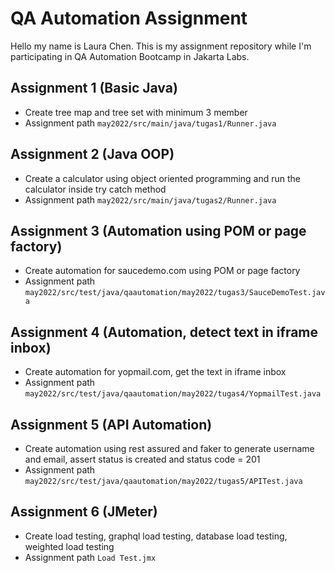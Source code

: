 # QA Automation Assignment

Hello my name is Laura Chen. This is my assignment repository while I'm participating in QA Automation Bootcamp in Jakarta Labs.

## Assignment 1 (Basic Java)

* Create tree map and tree set with minimum 3 member
* Assignment path ``` may2022/src/main/java/tugas1/Runner.java ```

## Assignment 2 (Java OOP)

* Create a calculator using object oriented programming and run the calculator inside try catch method
* Assignment path ``` may2022/src/main/java/tugas2/Runner.java ```

## Assignment 3 (Automation using POM or page factory)

* Create automation for saucedemo.com using POM or page factory
* Assignment path ``` may2022/src/test/java/qaautomation/may2022/tugas3/SauceDemoTest.java ```

## Assignment 4 (Automation, detect text in iframe inbox)

* Create automation for yopmail.com, get the text in iframe inbox
* Assignment path ``` may2022/src/test/java/qaautomation/may2022/tugas4/YopmailTest.java ```


## Assignment 5 (API Automation)

* Create automation using rest assured and faker to generate username and email, assert status is created and status code = 201
* Assignment path ``` may2022/src/test/java/qaautomation/may2022/tugas5/APITest.java ```


## Assignment 6 (JMeter)

* Create load testing, graphql load testing, database load testing, weighted load testing
* Assignment path ``` Load Test.jmx ```
